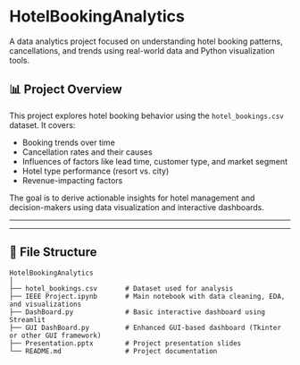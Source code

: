 # HotelBookingAnalytics

A data analytics project focused on understanding hotel booking patterns, cancellations, and trends using real-world data and Python visualization tools.

## 📊 Project Overview

This project explores hotel booking behavior using the `hotel_bookings.csv` dataset. It covers:

- Booking trends over time
- Cancellation rates and their causes
- Influences of factors like lead time, customer type, and market segment
- Hotel type performance (resort vs. city)
- Revenue-impacting factors

The goal is to derive actionable insights for hotel management and decision-makers using data visualization and interactive dashboards.

---
---

## 📂 File Structure

```
HotelBookingAnalytics
│
├── hotel_bookings.csv       # Dataset used for analysis
├── IEEE Project.ipynb       # Main notebook with data cleaning, EDA, and visualizations
├── DashBoard.py             # Basic interactive dashboard using Streamlit
├── GUI DashBoard.py         # Enhanced GUI-based dashboard (Tkinter or other GUI framework)
├── Presentation.pptx        # Project presentation slides
└── README.md                # Project documentation
```

